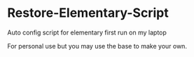 # Restore-Elementary-Script
Auto config script for elementary first run on my laptop

For personal use but you may use the base to make your own.
